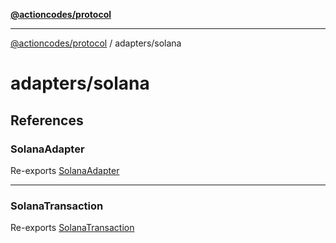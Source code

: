[**@actioncodes/protocol**](../../README.md)

***

[@actioncodes/protocol](../../modules.md) / adapters/solana

# adapters/solana

## References

### SolanaAdapter

Re-exports [SolanaAdapter](solana/classes/SolanaAdapter.md)

***

### SolanaTransaction

Re-exports [SolanaTransaction](solana/type-aliases/SolanaTransaction.md)
